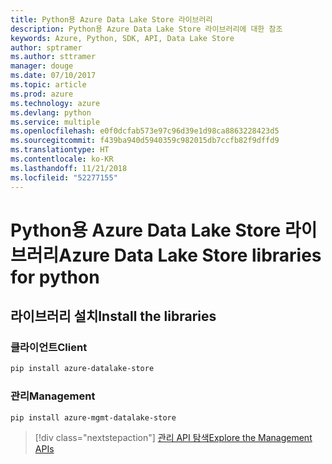 ```yaml
---
title: Python용 Azure Data Lake Store 라이브러리
description: Python용 Azure Data Lake Store 라이브러리에 대한 참조
keywords: Azure, Python, SDK, API, Data Lake Store
author: sptramer
ms.author: sttramer
manager: douge
ms.date: 07/10/2017
ms.topic: article
ms.prod: azure
ms.technology: azure
ms.devlang: python
ms.service: multiple
ms.openlocfilehash: e0f0dcfab573e97c96d39e1d98ca8863228423d5
ms.sourcegitcommit: f439ba940d5940359c982015db7ccfb82f9dffd9
ms.translationtype: HT
ms.contentlocale: ko-KR
ms.lasthandoff: 11/21/2018
ms.locfileid: "52277155"
---
```

# <a name="azure-data-lake-store-libraries-for-python"></a><span data-ttu-id="bfb10-104">Python용 Azure Data Lake Store 라이브러리</span><span class="sxs-lookup"><span data-stu-id="bfb10-104">Azure Data Lake Store libraries for python</span></span>

## <a name="install-the-libraries"></a><span data-ttu-id="bfb10-105">라이브러리 설치</span><span class="sxs-lookup"><span data-stu-id="bfb10-105">Install the libraries</span></span>
### <a name="client"></a><span data-ttu-id="bfb10-106">클라이언트</span><span class="sxs-lookup"><span data-stu-id="bfb10-106">Client</span></span>

```bash
pip install azure-datalake-store
```

### <a name="management"></a><span data-ttu-id="bfb10-107">관리</span><span class="sxs-lookup"><span data-stu-id="bfb10-107">Management</span></span>

```bash
pip install azure-mgmt-datalake-store
```
> [!div class="nextstepaction"]
> [<span data-ttu-id="bfb10-108">관리 API 탐색</span><span class="sxs-lookup"><span data-stu-id="bfb10-108">Explore the Management APIs</span></span>](/python/api/overview/azure/datalakestore/management)